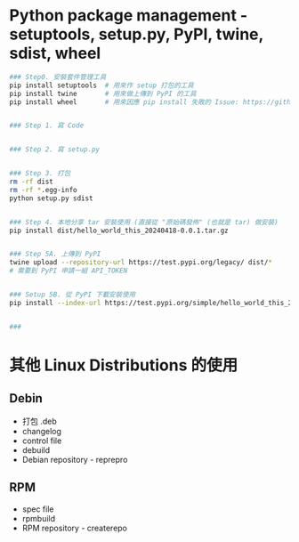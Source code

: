 
# Python package management - setuptools, setup.py, PyPI, twine, sdist, wheel

```bash
### Step0. 安裝套件管理工具
pip install setuptools  # 用來作 setup 打包的工具
pip install twine       # 用來做上傳到 PyPI 的工具
pip install wheel       # 用來因應 pip install 失敗的 Issue: https://github.com/pypa/pip/issues/12050


### Step 1. 寫 Code


### Step 2. 寫 setup.py


### Step 3. 打包
rm -rf dist
rm -rf *.egg-info
python setup.py sdist


### Step 4. 本地分享 tar 安裝使用 (直接從 "原始碼發佈" (也就是 tar) 做安裝)
pip install dist/hello_world_this_20240418-0.0.1.tar.gz


### Step 5A. 上傳到 PyPI
twine upload --repository-url https://test.pypi.org/legacy/ dist/*
# 需要到 PyPI 申請一組 API_TOKEN


### Setup 5B. 從 PyPI 下載安裝使用
pip install --index-url https://test.pypi.org/simple/hello_world_this_20240418


### 
```


# 其他 Linux Distributions 的使用

## Debin 

- 打包 .deb
- changelog
- control file
- debuild
- Debian repository - reprepro


## RPM

- spec file
- rpmbuild
- RPM repository - createrepo
